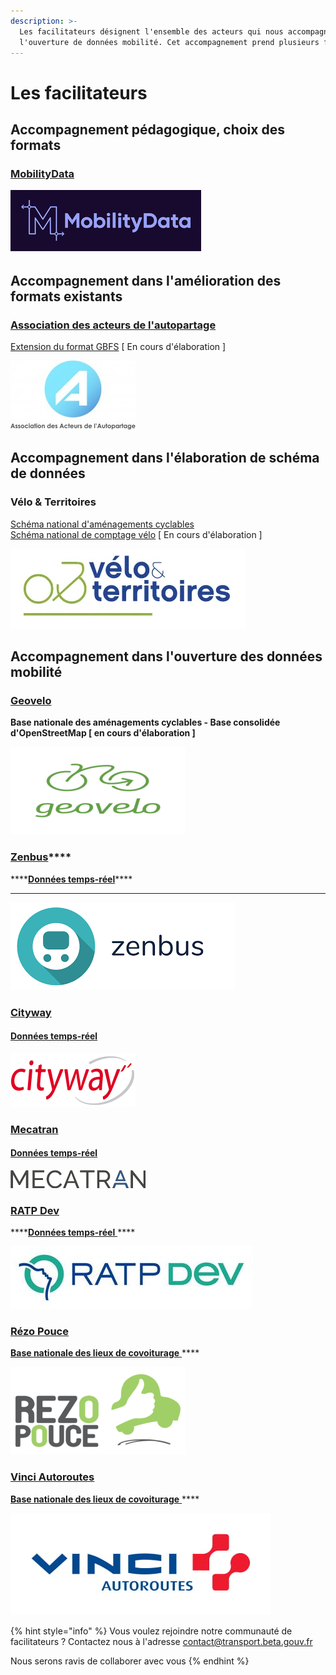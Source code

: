 ```yaml
---
description: >-
  Les facilitateurs désignent l'ensemble des acteurs qui nous accompagne dans
  l'ouverture de données mobilité. Cet accompagnement prend plusieurs formes.
---
```


# Les facilitateurs

## Accompagnement pédagogique, choix des formats

### [MobilityData](https://mobilitydata.org/)

![](../.gitbook/assets/mobilitydata-1-.png)

## Accompagnement dans l'amélioration des formats existants

### [Association des acteurs de l'autopartage ](https://asso-autopartage.fr/about.html)

[ Extension du format GBFS](https://docs.google.com/document/d/1bgNsiTcTfjKxG6khGq0ro0x-vEaToihp0_t-krGyj1o/edit) \[ En cours d'élaboration \]

![](../.gitbook/assets/image%20%2893%29.png)



## Accompagnement dans l'élaboration de schéma de données 

### Vélo & Territoires 

[Schéma national d'aménagements cyclables ](https://schema.data.gouv.fr/etalab/schema-amenagements-cyclables/latest.html)  
[Schéma national de comptage vélo](https://docs.google.com/spreadsheets/d/18aAUucg5FGlvXug_bynrY7Kr_dMGUS6Z85xsJohhnLE/edit#gid=258782490) \[ En cours d'élaboration \]

![](../.gitbook/assets/image-3-.png)

## Accompagnement dans l'ouverture des données mobilité

### [Geovelo](https://www.geovelo.fr/)

**Base nationale des aménagements cyclables - Base consolidée d'OpenStreetMap \[ en cours d'élaboration \]**

 

![](../.gitbook/assets/logo-vert-1-1-4-.png)



### [**Zenbus**](https://zenbus.fr/)\*\*\*\*

\*\*\*\*[**Données temps-réel**](https://transport.data.gouv.fr/datasets?type=public-transit&filter=has_realtime)\*\*\*\*

   
****

![](../.gitbook/assets/image-4-.png)



### [Cityway](https://www.cityway.fr/)

#### [Données temps-réel](https://transport.data.gouv.fr/datasets?type=public-transit&filter=has_realtime)

![](../.gitbook/assets/image%20%2897%29.png)



### [Mecatran](https://www.mecatran.com/fr/)

#### [Données temps-réel](https://transport.data.gouv.fr/datasets?type=public-transit&filter=has_realtime)

![](../.gitbook/assets/image%20%2895%29.png)



### [RATP Dev](https://www.ratpdev.com/)

\*\*\*\*[**Données temps-réel** ](https://transport.data.gouv.fr/datasets?type=public-transit&filter=has_realtime)\*\*\*\*

![](../.gitbook/assets/ratp_dev_logo_-01-1-.jpg)



### [Rézo Pouce](https://www.rezopouce.fr/)

 [**Base nationale des lieux de covoiturage** ](https://transport.data.gouv.fr/datasets/base-nationale-des-lieux-de-covoiturage/)\*\*\*\*

![](../.gitbook/assets/telechargement-1-%20%281%29.png)



### [Vinci Autoroutes ](https://www.vinci-autoroutes.com/fr)

 [**Base nationale des lieux de covoiturage** ](https://transport.data.gouv.fr/datasets/base-nationale-des-lieux-de-covoiturage/)\*\*\*\*

![](../.gitbook/assets/vauto_log_cq-1.jpg)







{% hint style="info" %}
Vous voulez rejoindre notre communauté de facilitateurs ? Contactez nous à l'adresse  [contact@transport.beta.gouv.fr](mailto:contact@transport.beta.gouv.fr)

  
Nous serons ravis de collaborer avec vous
{% endhint %}

